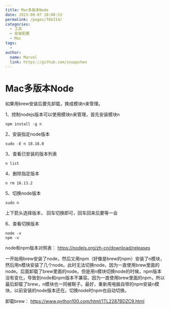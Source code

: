 ```yaml
---
title: Mac多版本Node
date: 2023-08-07 10:08:53
permalink: /pages/f6b314/
categories:
  - 工具
  - 安装配置
  - Mac
tags:
  - 
author: 
  name: Marvel
  link: https://github.com/zouquchen
---
```

# Mac多版本Node

如果用brew安装后要先卸载，换成模块n来管理。

1、控制nodejs版本可以使用模块n来管理，首先安装模块n
```
npm install -g n
```

2、安装指定node版本
```
sudo -E n 18.16.0
```

3、查看已安装的版本列表
```
n list
```

4、删除指定版本
```
n rm 16.13.2  
```

5、切换node版本
```
sudo n
```
上下箭头选择版本， 回车切换即可，回车回来后要等一会

6、查看切换版本
```
node -v
npm -v
```


node和npm版本对照表： https://nodejs.org/zh-cn/download/releases


一开始用brew安装了node，然后又用npm（好像是brew的npm）安装了n模块，然后用n模块安装了几个node。此时无法切换node，因为一直使用brew里面的node。后面卸载了brew里面的node。但是用n模块切换node的时候，npm版本没有变化，导致到node和npm版本不兼容。因为一直使用brew里面的npm，所以最后卸载了brew，n模块也一同被鞋子。最好，重新用电脑自带的npm安装n模块，以前安装的node版本还在。切换node时npm也自动切换。


卸载brew： https://www.python100.com/html/1TL2287BDZC9.html